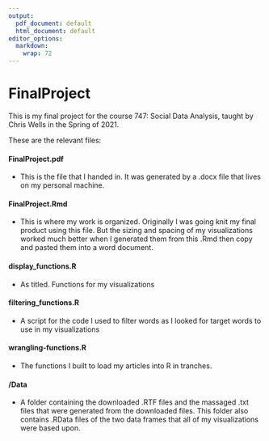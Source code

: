 ```yaml
---
output:
  pdf_document: default
  html_document: default
editor_options: 
  markdown: 
    wrap: 72
---
```


# FinalProject

This is my final project for the course 747: Social Data Analysis,
taught by Chris Wells in the Spring of 2021.

These are the relevant files:

#### FinalProject.pdf

-   This is the file that I handed in. It was generated by a .docx file
    that lives on my personal machine.

#### FinalProject.Rmd

-   This is where my work is organized. Originally I was going knit my
    final product using this file. But the sizing and spacing of my
    visualizations worked much better when I generated them from this
    .Rmd then copy and pasted them into a word document.

#### display_functions.R

-   As titled. Functions for my visualizations

#### filtering_functions.R

-   A script for the code I used to filter words as I looked for target
    words to use in my visualizations

#### wrangling-functions.R

-   The functions I built to load my articles into R in tranches.

#### /Data

-   A folder containing the downloaded .RTF files and the massaged .txt
    files that were generated from the downloaded files. This folder
    also contains .RData files of the two data frames that all of my
    visualizations were based upon.
